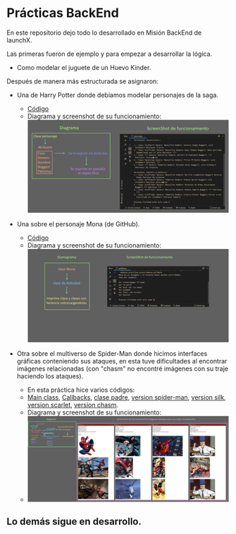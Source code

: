 # Prácticas BackEnd
En este repositorio dejo todo lo desarrollado en Misión BackEnd de launchX.

Las primeras fueron de ejemplo y para empezar a desarrollar la lógica.

- Como modelar el juguete de un Huevo Kinder.

Después de manera más estructurada se asignaron:

- Una de Harry Potter donde debíamos modelar personajes de la saga.
  - [Código](https://github.com/PedroIDiazM/BackEnd/blob/main/practicaHarry/personajes.java)
  - Diagrama y screenshot de su funcionamiento:
![Imágen](https://github.com/PedroIDiazM/BackEnd/blob/main/practicaHarry/harry.png)

- Una sobre el personaje Mona (de GitHub).
  - [Código](https://github.com/PedroIDiazM/BackEnd/blob/main/practicaMona/poliMona.java)
  - Diagrama y screenshot de su funcionamiento:
![Imágen](https://github.com/PedroIDiazM/BackEnd/blob/main/practicaMona/mona.png)

- Otra sobre el multiverso de Spider-Man donde hicimos interfaces gráficas conteniendo sus ataques, en esta tuve dificultades al encontrar imágenes relacionadas (con "chasm" no encontré imágenes con su traje haciendo los ataques).
  - En esta práctica hice varios códigos:
  - [Main class](https://github.com/PedroIDiazM/BackEnd/blob/main/practicaMultiverse/spiderVerse.java), [Callbacks](https://github.com/PedroIDiazM/BackEnd/blob/main/practicaMultiverse/spiderCallbacks.java), [clase padre](https://github.com/PedroIDiazM/BackEnd/blob/main/practicaMultiverse/spider.java), [version spider-man](https://github.com/PedroIDiazM/BackEnd/blob/main/practicaMultiverse/spiderMan.java), [version silk](https://github.com/PedroIDiazM/BackEnd/blob/main/practicaMultiverse/silk.java), [version scarlet](https://github.com/PedroIDiazM/BackEnd/blob/main/practicaMultiverse/scarlet.java), [version chasm](https://github.com/PedroIDiazM/BackEnd/blob/main/practicaMultiverse/chasm.java).
  - Diagrama y screenshot de su funcionamiento:
  - ![Imágen](https://github.com/PedroIDiazM/BackEnd/blob/main/practicaMultiverse/practicaSpider.png)


## Lo demás sigue en desarrollo.
